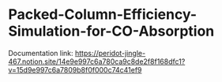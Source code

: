 # Packed-Column-Efficiency-Simulation-for-CO-Absorption

Documentation link: https://peridot-jingle-467.notion.site/14e9e997c6a780ca9c8de2f8f168dfc1?v=15d9e997c6a7809b8f0f000c74c41ef9
